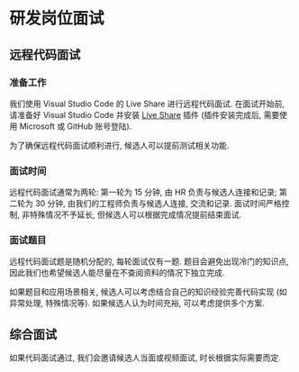 # 研发岗位面试

## 远程代码面试

### 准备工作

我们使用 Visual Studio Code 的 Live Share 进行远程代码面试. 在面试开始前, 请准备好 Visual Studio Code 并安装 [Live Share](https://marketplace.visualstudio.com/items?itemName=MS-vsliveshare.vsliveshare) 插件 (插件安装完成后, 需要使用 Microsoft 或 GitHub 账号登陆).

为了确保远程代码面试顺利进行, 候选人可以提前测试相关功能.

### 面试时间

远程代码面试通常为两轮: 第一轮为 15 分钟, 由 HR 负责与候选人连接和记录; 第二轮为 30 分钟, 由我们的工程师负责与候选人连接, 交流和记录. 面试时间严格控制, 非特殊情况不予延长, 但候选人可以根据完成情况提前结束面试.

### 面试题目

远程代码面试题是随机分配的, 每轮面试仅有一题. 题目会避免出现冷门的知识点, 因此我们也希望候选人能尽量在不查阅资料的情况下独立完成.

如果题目和应用场景相关, 候选人可以考虑结合自己的知识经验完善代码实现 (如异常处理, 特殊情况等). 如果候选人认为时间充裕, 可以考虑提供多个方案.

## 综合面试

如果代码面试通过, 我们会邀请候选人当面或视频面试, 时长根据实际需要而定.
